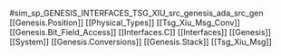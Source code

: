 #sim_sp_GENESIS_INTERFACES_TSG_XIU_src_genesis_ada_src_gen
[[Genesis.Position]]
[[Physical_Types]]
[[Tsg_Xiu_Msg_Conv]]
[[Genesis.Bit_Field_Access]]
[[Interfaces.C]]
[[Interfaces]]
[[Genesis]]
[[System]]
[[Genesis.Conversions]]
[[Genesis.Stack]]
[[Tsg_Xiu_Msg]]
